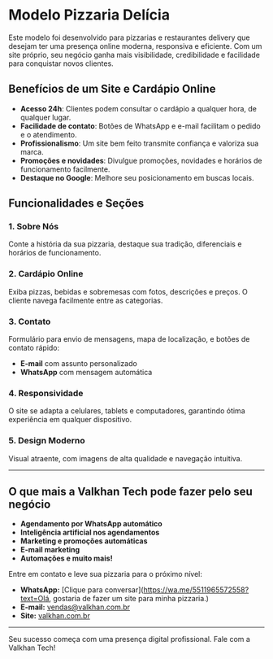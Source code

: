 # Modelo Pizzaria Delícia

Este modelo foi desenvolvido para pizzarias e restaurantes delivery que desejam ter uma presença online moderna, responsiva e eficiente. Com um site próprio, seu negócio ganha mais visibilidade, credibilidade e facilidade para conquistar novos clientes.

## Benefícios de um Site e Cardápio Online
- **Acesso 24h**: Clientes podem consultar o cardápio a qualquer hora, de qualquer lugar.
- **Facilidade de contato**: Botões de WhatsApp e e-mail facilitam o pedido e o atendimento.
- **Profissionalismo**: Um site bem feito transmite confiança e valoriza sua marca.
- **Promoções e novidades**: Divulgue promoções, novidades e horários de funcionamento facilmente.
- **Destaque no Google**: Melhore seu posicionamento em buscas locais.

## Funcionalidades e Seções

### 1. Sobre Nós
Conte a história da sua pizzaria, destaque sua tradição, diferenciais e horários de funcionamento.

### 2. Cardápio Online
Exiba pizzas, bebidas e sobremesas com fotos, descrições e preços. O cliente navega facilmente entre as categorias.

### 3. Contato
Formulário para envio de mensagens, mapa de localização, e botões de contato rápido:
- **E-mail** com assunto personalizado
- **WhatsApp** com mensagem automática

### 4. Responsividade
O site se adapta a celulares, tablets e computadores, garantindo ótima experiência em qualquer dispositivo.

### 5. Design Moderno
Visual atraente, com imagens de alta qualidade e navegação intuitiva.

---

## O que mais a Valkhan Tech pode fazer pelo seu negócio
- **Agendamento por WhatsApp automático**
- **Inteligência artificial nos agendamentos**
- **Marketing e promoções automáticas**
- **E-mail marketing**
- **Automações e muito mais!**

Entre em contato e leve sua pizzaria para o próximo nível:

- **WhatsApp:** [Clique para conversar](https://wa.me/5511965572558?text=Olá, gostaria de fazer um site para minha pizzaria.)
- **E-mail:** vendas@valkhan.com.br
- **Site:** [valkhan.com.br](https://valkhan.com.br)

---

Seu sucesso começa com uma presença digital profissional. Fale com a Valkhan Tech!
